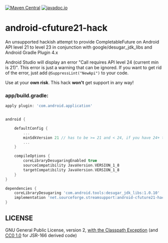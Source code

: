 [![Maven Central](https://img.shields.io/maven-central/v/net.sourceforge.streamsupport/android-cfuture21-hack.svg)](http://mvnrepository.com/artifact/net.sourceforge.streamsupport/android-cfuture21-hack)
[![javadoc.io](https://javadoc.io/badge2/net.sourceforge.streamsupport/android-cfuture21-hack/javadoc.svg)](https://javadoc.io/doc/net.sourceforge.streamsupport/android-cfuture21-hack)

# android-cfuture21-hack

An unsupported hackish attempt to provide CompletableFuture on Android API level 21 to level 23 in conjunction with google/desugar_jdk_libs and Android Gradle Plugin 4.x

Android Studio will display an error "Call requires API level 24 (current min is 21)". This error is just a warning that can be ignored. If you want to get rid of the error, just add `@SuppressLint("NewApi")` to your code.

Use at your **own risk**. This hack **won't** get support in any way!  


### app/build.gradle:

```groovy
apply plugin: 'com.android.application'


android {

    defaultConfig {
        ...
        minSdkVersion 21 // has to be >= 21 and < 24, if you have 24+ this hack is not needed
        ...
    }

    compileOptions {
        coreLibraryDesugaringEnabled true
        sourceCompatibility JavaVersion.VERSION_1_8
        targetCompatibility JavaVersion.VERSION_1_8
    }
}

dependencies {
    coreLibraryDesugaring 'com.android.tools:desugar_jdk_libs:1.0.10'
    implementation 'net.sourceforge.streamsupport:android-cfuture21-hack:1.0.5'
}
```

## LICENSE

GNU General Public License, version 2, [with the Classpath Exception](https://github.com/retrostreams/android-cfuture21-hack/blob/master/LICENSE)  (and [CC0 1.0](https://creativecommons.org/publicdomain/zero/1.0/) for JSR-166 derived code)

